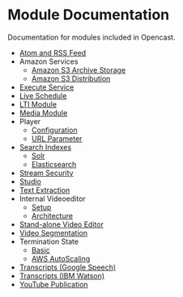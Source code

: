 # Module Documentation

Documentation for modules included in Opencast.

* [Atom and RSS Feed](atomrss.md)
* Amazon Services
    * [Amazon S3 Archive Storage](awss3archive.md)
    * [Amazon S3 Distribution](awss3distribution.md)
* [Execute Service](execute.md)
* [Live  Schedule](liveschedule.md)
* [LTI Module](ltimodule.md)
* [Media Module](mediamodule.configuration.md)
* Player
    * [Configuration](player.configuration.md)
    * [URL Parameter](player.url.parameter.md)
* [Search Indexes](searchindex/index.md)
    * [Solr](searchindex/solr.md)
    * [Elasticsearch](searchindex/elasticsearch.md)
* [Stream Security](stream-security.md)
* [Studio](studio.md)
* [Text Extraction](textextraction.md)
* Internal Videoeditor
    * [Setup](videoeditor.setup.md)
    * [Architecture](videoeditor.architecture.md)
* [Stand-alone Video Editor](editor.md)
* [Video Segmentation](videosegmentation.md)
* Termination State
    * [Basic](terminationstate.md)
    * [AWS AutoScaling](terminationstate.aws.autoscaling.md)
* [Transcripts (Google Speech)](googlespeechtranscripts.md)
* [Transcripts (IBM Watson)](watsontranscripts.md)
* [YouTube Publication](youtubepublication.md)
